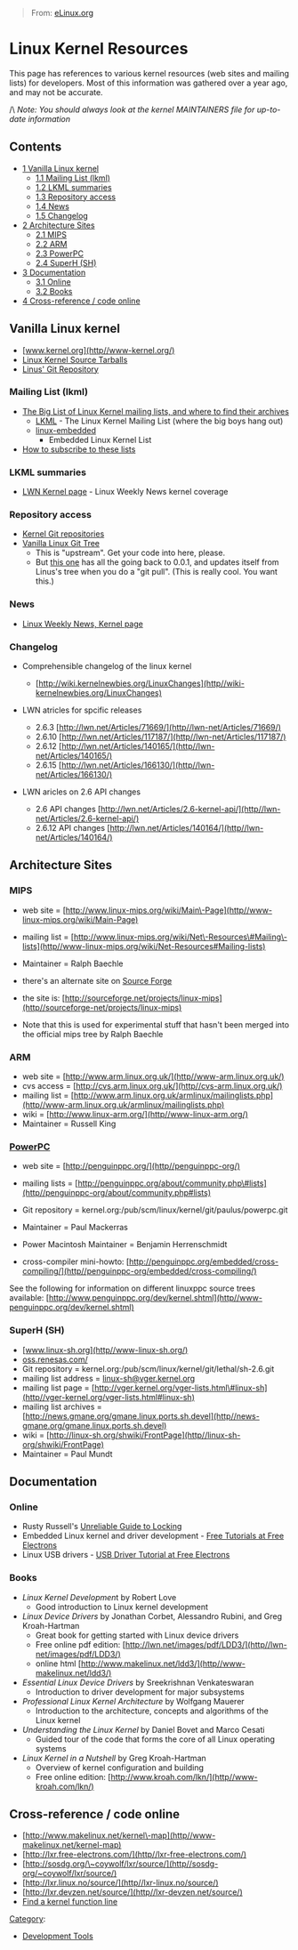 > From: [eLinux.org](http://eLinux.org/Linux_Kernel_Resources "http://eLinux.org/Linux_Kernel_Resources")


# Linux Kernel Resources



This page has references to various kernel resources (web sites and
mailing lists) for developers. Most of this information was gathered
over a year ago, and may not be accurate.

/\\ *Note: You should always look at the kernel MAINTAINERS file for
up-to-date information*

## Contents

-   [1 Vanilla Linux kernel](#vanilla-linux-kernel)
    -   [1.1 Mailing List (lkml)](#mailing-list-lkml)
    -   [1.2 LKML summaries](#lkml-summaries)
    -   [1.3 Repository access](#repository-access)
    -   [1.4 News](#news)
    -   [1.5 Changelog](#changelog)
-   [2 Architecture Sites](#architecture-sites)
    -   [2.1 MIPS](#mips)
    -   [2.2 ARM](#arm)
    -   [2.3 PowerPC](#powerpc)
    -   [2.4 SuperH (SH)](#superh-sh)
-   [3 Documentation](#documentation)
    -   [3.1 Online](#online)
    -   [3.2 Books](#books)
-   [4 Cross-reference / code online](#cross-reference---code-online)

## Vanilla Linux kernel

-   [www.kernel.org](http//www-kernel.org/)
-   [Linux Kernel Source Tarballs](http//kernel-org/pub/linux/kernel/)
-   [Linus' Git
    Repository](http//git-kernel.org/?p=linux/kernel/git/torvalds/linux.git;a=summary)

### Mailing List (lkml)

-   [The Big List of Linux Kernel mailing lists, and where to find their
    archives](http//vger-kernel.org/vger-lists.html)
    -   [LKML](http//vger-kernel.org/vger-lists.html#linux-kernel) -
        The Linux Kernel Mailing List (where the big boys hang out)
    -   [linux-embedded](http//vger-kernel.org/vger-lists.html#linux-embedded)
        - Embedded Linux Kernel List
-   [How to subscribe to these
    lists](http//vger-kernel.org/majordomo-info.html)

### LKML summaries

-   [LWN Kernel page](http//lwn-net/Kernel/) - Linux Weekly News kernel
    coverage

### Repository access

-   [Kernel Git repositories](http//git-kernel.org)
-   [Vanilla Linux Git
    Tree](http//git-kernel.org/?p=linux/kernel/git/torvalds/linux.git;a=summary)
    - This is "upstream". Get your code into here, please.
    -   But [this
        one](http//padator-org/linux/full-history-linux.git.tar) has
        all the going back to 0.0.1, and updates itself from Linus's
        tree when you do a "git pull". (This is really cool. You want
        this.)

### News

-   [Linux Weekly News, Kernel page](http//lwn-net/Kernel/)

### Changelog

-   Comprehensible changelog of the linux kernel
    -   [http://wiki.kernelnewbies.org/LinuxChanges](http//wiki-kernelnewbies.org/LinuxChanges)

-   LWN atricles for spcific releases
    -   2.6.3
        [http://lwn.net/Articles/71669/](http//lwn-net/Articles/71669/)
    -   2.6.10
        [http://lwn.net/Articles/117187/](http//lwn-net/Articles/117187/)
    -   2.6.12
        [http://lwn.net/Articles/140165/](http//lwn-net/Articles/140165/)
    -   2.6.15
        [http://lwn.net/Articles/166130/](http//lwn-net/Articles/166130/)

-   LWN aricles on 2.6 API changes
    -   2.6 API changes
        [http://lwn.net/Articles/2.6-kernel-api/](http//lwn-net/Articles/2.6-kernel-api/)
    -   2.6.12 API changes
        [http://lwn.net/Articles/140164/](http//lwn-net/Articles/140164/)

## Architecture Sites

### MIPS

-   web site =
    [http://www.linux-mips.org/wiki/Main\-Page](http//www-linux-mips.org/wiki/Main-Page)
-   mailing list =
    [http://www.linux-mips.org/wiki/Net\-Resources\#Mailing\-lists](http//www-linux-mips.org/wiki/Net-Resources#Mailing-lists)
-   Maintainer = Ralph Baechle

-   there's an alternate site on [Source
    Forge](http://eLinux.org/Source-Forge "Source Forge")
-   the site is:
    [http://sourceforge.net/projects/linux-mips](http//sourceforge-net/projects/linux-mips)
-   Note that this is used for experimental stuff that hasn't been
    merged into the official mips tree by Ralph Baechle

### ARM

-   web site =
    [http://www.arm.linux.org.uk/](http//www-arm.linux.org.uk/)
-   cvs access =
    [http://cvs.arm.linux.org.uk/](http//cvs-arm.linux.org.uk/)
-   mailing list =
    [http://www.arm.linux.org.uk/armlinux/mailinglists.php](http//www-arm.linux.org.uk/armlinux/mailinglists.php)
-   wiki = [http://www.linux-arm.org/](http//www-linux-arm.org/)
-   Maintainer = Russell King

### [PowerPC](http://eLinux.org/PowerPC "PowerPC")

-   web site = [http://penguinppc.org/](http//penguinppc-org/)
-   mailing lists =
    [http://penguinppc.org/about/community.php\#lists](http//penguinppc-org/about/community.php#lists)
-   Git repository =
    kernel.org:/pub/scm/linux/kernel/git/paulus/powerpc.git
-   Maintainer = Paul Mackerras
-   Power Macintosh Maintainer = Benjamin Herrenschmidt

-   cross-compiler mini-howto:
    [http://penguinppc.org/embedded/cross-compiling/](http//penguinppc-org/embedded/cross-compiling/)

See the following for information on different linuxppc source trees
available:
[http://www.penguinppc.org/dev/kernel.shtml](http//www-penguinppc.org/dev/kernel.shtml)

### SuperH (SH)

-   [www.linux-sh.org](http//www-linux-sh.org/)
-   [oss.renesas.com/](http//oss-renesas.com/)
-   Git repository =
    kernel.org:/pub/scm/linux/kernel/git/lethal/sh-2.6.git
-   mailing list address = linux-sh@vger.kernel.org
-   mailing list page =
    [http://vger.kernel.org/vger-lists.html\#linux-sh](http//vger-kernel.org/vger-lists.html#linux-sh)
-   mailing list archives =
    [http://news.gmane.org/gmane.linux.ports.sh.devel](http//news-gmane.org/gmane.linux.ports.sh.devel)
-   wiki =
    [http://linux-sh.org/shwiki/FrontPage](http//linux-sh-org/shwiki/FrontPage)
-   Maintainer = Paul Mundt

## Documentation

### Online

-   Rusty Russell's [Unreliable Guide to
    Locking](http//kernelbook-sourceforge.net/kernel-locking.html)
-   Embedded Linux kernel and driver development - [Free Tutorials at
    Free Electrons](http//free-electrons-com/training/drivers)
-   Linux USB drivers - [USB Driver Tutorial at Free
    Electrons](http//free-electrons-com/articles/linux-usb)

### Books

-   *Linux Kernel Developmen*t by Robert Love
    -   Good introduction to Linux kernel development
-   *Linux Device Drivers* by Jonathan Corbet, Alessandro Rubini, and
    Greg Kroah-Hartman
    -   Great book for getting started with Linux device drivers
    -   Free online pdf edition:
        [http://lwn.net/images/pdf/LDD3/](http//lwn-net/images/pdf/LDD3/)
    -   online html
        [http://www.makelinux.net/ldd3/](http//www-makelinux.net/ldd3/)
-   *Essential Linux Device Drivers* by Sreekrishnan Venkateswaran
    -   Introduction to driver development for major subsystems
-   *Professional Linux Kernel Architecture* by Wolfgang Mauerer
    -   Introduction to the architecture, concepts and algorithms of the
        Linux kernel
-   *Understanding the Linux Kernel* by Daniel Bovet and Marco Cesati
    -   Guided tour of the code that forms the core of all Linux
        operating systems
-   *Linux Kernel in a Nutshell* by Greg Kroah-Hartman
    -   Overview of kernel configuration and building
    -   Free online edition:
        [http://www.kroah.com/lkn/](http//www-kroah.com/lkn/)

## Cross-reference / code online

-   [http://www.makelinux.net/kernel\-map](http//www-makelinux.net/kernel-map)
-   [http://lxr.free-electrons.com/](http//lxr-free-electrons.com/)
-   [http://sosdg.org/\~coywolf/lxr/source/](http//sosdg-org/~coywolf/lxr/source/)
-   [http://lxr.linux.no/source/](http//lxr-linux.no/source/)
-   [http://lxr.devzen.net/source/](http//lxr-devzen.net/source/)
-   [Find a kernel function
    line](http://eLinux.org/Find-a-kernel-function-line "Find a kernel function line")


[Category](http://eLinux.org/SpecialCategories "Special:Categories"):

-   [Development
    Tools](http://eLinux.org/CategoryDevelopment-Tools "Category:Development Tools")

